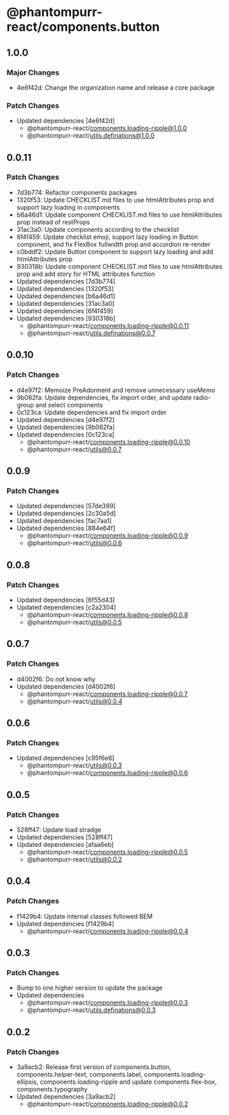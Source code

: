 # @phantompurr-react/components.button

## 1.0.0

### Major Changes

- 4e6f42d: Change the organization name and release a core package

### Patch Changes

- Updated dependencies [4e6f42d]
  - @phantompurr-react/components.loading-ripple@1.0.0
  - @phantompurr-react/utils.definations@1.0.0

## 0.0.11

### Patch Changes

- 7d3b774: Refactor components packages
- 1320f53: Update CHECKLIST.md files to use htmlAttributes prop and support lazy loading in components
- b6a46d1: Update component CHECKLIST.md files to use htmlAttributes prop instead of restProps
- 31ac3a0: Update components according to the checklist
- 6f4f459: Update checklist emoji, support lazy loading in Button component, and fix FlexBox fullwidth prop and accordion re-render
- c0bddf2: Update Button component to support lazy loading and add htmlAttributes prop
- 930318b: Update component CHECKLIST.md files to use htmlAttributes prop and add story for HTML attributes function
- Updated dependencies [7d3b774]
- Updated dependencies [1320f53]
- Updated dependencies [b6a46d1]
- Updated dependencies [31ac3a0]
- Updated dependencies [6f4f459]
- Updated dependencies [930318b]
  - @phantompurr-react/components.loading-ripple@0.0.11
  - @phantompurr-react/utils.definations@0.0.7

## 0.0.10

### Patch Changes

- d4e97f2: Memoize PreAdorment and remove unnecessary useMemo
- 9b062fa: Update dependencies, fix import order, and update radio-group and select components
- 0c123ca: Update dependencies and fix import order
- Updated dependencies [d4e97f2]
- Updated dependencies [9b062fa]
- Updated dependencies [0c123ca]
  - @phantompurr-react/components.loading-ripple@0.0.10
  - @phantompurr-react/utils@0.0.7

## 0.0.9

### Patch Changes

- Updated dependencies [57de399]
- Updated dependencies [2c30a5d]
- Updated dependencies [fac7aa1]
- Updated dependencies [884e64f]
  - @phantompurr-react/components.loading-ripple@0.0.9
  - @phantompurr-react/utils@0.0.6

## 0.0.8

### Patch Changes

- Updated dependencies [6f55d43]
- Updated dependencies [c2a2304]
  - @phantompurr-react/components.loading-ripple@0.0.8
  - @phantompurr-react/utils@0.0.5

## 0.0.7

### Patch Changes

- d4002f6: Do not know why
- Updated dependencies [d4002f6]
  - @phantompurr-react/components.loading-ripple@0.0.7
  - @phantompurr-react/utils@0.0.4

## 0.0.6

### Patch Changes

- Updated dependencies [c95f6e6]
  - @phantompurr-react/utils@0.0.3
  - @phantompurr-react/components.loading-ripple@0.0.6

## 0.0.5

### Patch Changes

- 528ff47: Update load stradge
- Updated dependencies [528ff47]
- Updated dependencies [afaa6eb]
  - @phantompurr-react/components.loading-ripple@0.0.5
  - @phantompurr-react/utils@0.0.2

## 0.0.4

### Patch Changes

- f1429b4: Update internal classes followed BEM
- Updated dependencies [f1429b4]
  - @phantompurr-react/components.loading-ripple@0.0.4

## 0.0.3

### Patch Changes

- Bump to one higher version to update the package
- Updated dependencies
  - @phantompurr-react/components.loading-ripple@0.0.3
  - @phantompurr-react/utils.definations@0.0.3

## 0.0.2

### Patch Changes

- 3a9acb2: Release first version of components.button, components.helper-text, components.label, components.loading-ellipsis, components.loading-ripple and update components.flex-box, components.typography
- Updated dependencies [3a9acb2]
  - @phantompurr-react/components.loading-ripple@0.0.2
